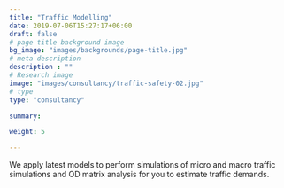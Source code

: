 ```yaml
---
title: "Traffic Modelling"
date: 2019-07-06T15:27:17+06:00
draft: false
# page title background image
bg_image: "images/backgrounds/page-title.jpg"
# meta description
description : ""
# Research image
image: "images/consultancy/traffic-safety-02.jpg"
# type
type: "consultancy"

summary: 

weight: 5

---
```


We apply latest models to perform simulations of micro and macro traffic simulations and OD matrix analysis for you to estimate traffic demands.